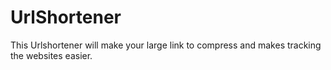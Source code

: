 # UrlShortener

This Urlshortener will make your large link to compress and makes tracking the websites easier.

